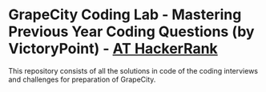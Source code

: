 # GrapeCity Coding Lab - Mastering Previous Year Coding Questions (by VictoryPoint) - [AT HackerRank](https://www.hackerrank.com/grapecity-coding-questions)

This repository consists of all the solutions in code of the coding interviews and challenges for preparation of GrapeCity.
